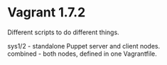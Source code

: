 # Vagrant 1.7.2

Different scripts to do different things.  

sys1/2 - standalone Puppet server and client nodes.  
combined - both nodes, defined in one Vagrantfile.  
